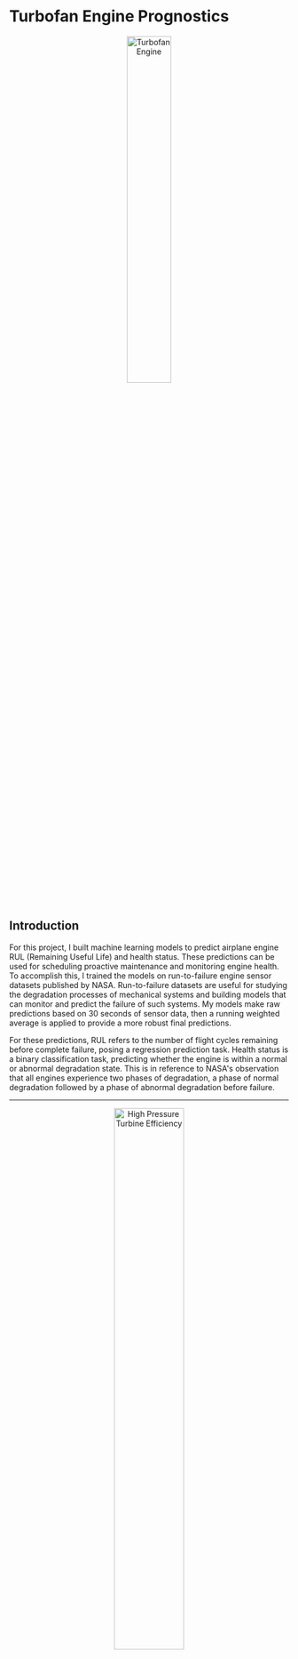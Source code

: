 # Turbofan Engine Prognostics

<p align="center">
  <img src="https://plus.unsplash.com/premium_photo-1679758629409-83446005843c?w=500&auto=format&fit=crop&q=60&ixlib=rb-4.0.3&ixid=M3wxMjA3fDB8MHxzZWFyY2h8MXx8YWlycGxhbmUlMjB0dXJib2ZhbiUyMGVuZ2luZXxlbnwwfHwwfHx8MA%3D%3D" alt="Turbofan Engine" style="width: 40%;">
</p>  

## Introduction

For this project, I built machine learning models to predict airplane engine RUL (Remaining Useful Life) and health status. These predictions can be used for scheduling proactive maintenance and monitoring engine health. To accomplish this, I trained the models on run-to-failure engine sensor datasets published by NASA. Run-to-failure datasets are useful for studying the degradation processes of mechanical systems and building models that can monitor and predict the failure of such systems. My models make raw predictions based on 30 seconds of sensor data, then a running weighted average is applied to provide a more robust final predictions. 

For these predictions, RUL refers to the number of flight cycles remaining before complete failure, posing a regression prediction task. Health status is a binary classification task, predicting whether the engine is within a normal or abnormal degradation state. This is in reference to NASA's observation that all engines experience two phases of degradation, a phase of normal degradation followed by a phase of abnormal degradation before failure.

---
<p align="center">
  <img src="https://github.com/MattPickard/Data-Science-Portfolio/blob/main/Images/high_pressure_turbine_efficiency.png?raw=true" alt="High Pressure Turbine Efficiency" style="width: 50%;">
</p>  

*A figure that shows high pressure turbine efficiency over time, indicating engine degradation. The dashed line shows the transition from normal to abnormal degradation phases.*  

---

When it comes to tabular data, traditional machine learning models are usually the first choice. However, traditional models struggle to capture temporal patterns in data. For this project, I needed models that could extract short-term temporal patterns from 30 seconds of sensor data. To do this, I built hybrid models that combined the strengths of both traditional machine learning models and neural networks. My models use one-dimensional convolutional neural networks (CNNs) to extract features from the sensor data, then used those features as input for CatBoost models to make their final predictions. I tried various other approaches, such as forms of Long Short-Term Memory (LSTM), residual network inspired architectures, and using the flattened raw data as input for traditional machine learning models. However, the hybrid models presented in this project performed the best.  

## Data

**NASA's Aircraft Engine Run-to-Failure Dataset under Real Flight Conditions for Prognostics and Diagnostics:** [Click Here!](https://www.mdpi.com/2306-5729/6/1/5)  
**NASA's Original 2020 Paper:** [Click Here!](https://ntrs.nasa.gov/citations/20205001125)

These run-to-failure datasets were synthetically generated using NASA's Commercial Modular Aero-Propulsion System Simulation (C-MAPSS), which simulates turbofan engines with high precision as they are fed flight conditions as inputs as recorded by real comercial jets. The variables used to make the predictions include Flight Data (w) and Sensor Measurments (xs). Between these two categories there are 18 features, and each row of data in the dataset represents one second of sensor data.



Each unit (engine) simulated flights of certain lengths and are categorized into three flight classes: short (1 to 3 hour flights), medium (3 to 5 hour flights), and long (5+ hour flights). I tried to include a variety of flight classes to ensure the models would be able to generalize engines from different flight conditions. Below is a table of the 18 units I used to train the models:

| Dataset | Unit | Flight Class |
|--------------|:-------------:|:--------:|
| DS02-006     | 11 | Short |
| DS02-006     | 14 | Medium |
| DS02-006     | 15, 16, 18, 20 | Long |
| DS03-012     | 1, 5, 9, 12 | Short |
| DS03-012     | 2, 3, 4, 7 | Medium |
| DS03-012     | 6, 8, 10, 11 | Long |  

For evaluation, I used units 13 (Long Flight Class), 14 (Short Flight Class), 15 (Medium Flight Class) from DS03-012.

Due to computational constraints, I limited the scope of the project to a subset of engines that experienced a failure mode that affects both the low pressure turbine and the high pressure turbine efficiency. All of the units used in my project experience this specific type of failure mode. With the 18 engines I used for training, it contained over 11 million rows of sensor and flight condition data.  

## Data Preprocessing
**Preprocessing Code:** [Click Here!](https://github.com/MattPickard/Data-Science-Portfolio/blob/main/Turbofan%20Engine%20Prognostics%20Project/preprocessing.ipynb)

I chose to fully preprocess and save the transformed datasets to avoid additional computational overhead during training. To be compatible as input for the neural networks, the y labels were extracted and the x features were reshaped as (# of samples, 30, 18), representing 30 second windows of 18 features. The 30-second windows were created using overlapping segments, a new window starting every 10 seconds, meaning there is a slight overlap between each windows. This process converted approximatly 11.5 million seconds of data into 1.15 million 30-second time windows. The 30-second training windows were then randomized and split into training and validation sets, with 10% being used for validation. Here is a list of steps taken to preprocess the data:

1. Extract the correct y labels and x features from the DS02-006 and DS03-012 h5 files and combine them into one dataframe.
2. Split into training and testing sets. (units 13, 14, 15 from DS03-012)
3. Remove Flight Class and Cycle columns. (NASA indicated these were not meant to be used for predictions)
4. Create 30-second windows with 10-second overlaps.
5. Remove all windows that captured data from multiple units. (engines)
6. Remove the Unit column. (this column was needed for the previous step, so it wasn't removed earlier)
7. Randomize the training data and split into training and validation sets.
8. Separate the x features and y labels.
9. Save each set into compressed h5 files for later use.

Due to the size of the dataset, you will see that memory was regularly freed up by deleting variables that were no longer needed after each transformation step. If I had not done this, my computer would have quickly run out of memory.  

## Neural Network Models
**Neural Networks Code:** [Click Here!](https://github.com/MattPickard/Data-Science-Portfolio/blob/main/Turbofan%20Engine%20Prognostics%20Project/one_d_conv_models.ipynb)

The first step in assembling the hybrid models involves building one-dimensional convolutional neural networks. While these neural networks train, the first convolutional blocks learn low-level features. You can then seperate these blocks from the larger models and use their outputs as feature extractors for traditional machine learning models such as CatBoost. While I was at it, I decided to take the opportunity to optimize the models for the two prediction tasks. They do not perform as well as the finished hybrid models, but they showed promise and established a solid baseline of scores for my hybrid models to compare against.

I used a data generator to feed the models batches of 30-second windows so I could set custom epoch sizes. With a dataset so large, using the whole dataset as a single epoch would likely mean learning convergence would occur mid-epoch, so I lowered the epoch size to check against the validation set more often. Both neural networks shared a similar structure which I found performed the best:


- **Input shape:** (30, 18) Thirty seconds of 18 features

- **One-dimensional Convolutional Block**  
    - 1D Convolutional Layer (512 filters, kernel size of 3, strides of 1, relu activation, same padding)  
    - Batch Normalization Layer  
    - Global Average Pooling Layer (I found this worked better than a flattening layer or incrimental 1D max pooling layers.)  

- **First Dense Block**  
    - Dense Layer (2048 units, relu activation, L2 kernel regularization of 0.025)  
    - Batch Normalization Layer  

- **Eight Smaller Dense Blocks**  
    - Dense Layer (128 units, relu activation, L2 kernel regularization of 0.025)  
    - Batch Normalization Layer  

- **Output Layers**  
    - Health State uses a sigmoid activation function.  
    - RUL uses a linear activation function.  


For optimizers I used AdamW with an exponential decay learning rate scheduler. This approach allows the learning rate to decrease as the model trains, which promotes more efficient and stable learning. For losses, I used a binary crossentropy for the health state prediction and a custom loss function for RUL that functions similarly to mean squared error, but penalizes overestimations:

<p align="center">
  <img src="https://github.com/MattPickard/Data-Science-Portfolio/blob/main/Images/custom_loss.png?raw=true" alt="Custom Loss Function" style="width: 50%;">
</p>

The idea behind the custom loss function stems from NASA's evaluation metric that slightly penalizes overestimations more than underestimations. This makes sense as overestimations may lead to delayed maintenance. By using this loss function, the RUL model did better on NASA's evaluation metric, however, it performed worse on the root mean squared error metric. So I used a small penalty weight of .05 to balance performance of the two metrics.

While these models were fun to build, I really only needed their trained convolutional blocks to serve as feature extractors for the CatBoost models. So, let's go to the next step!

## CatBoost Preprocessing
**CatBoost Preprocessing Code:** [Click Here!](https://github.com/MattPickard/Data-Science-Portfolio/blob/main/Turbofan%20Engine%20Prognostics%20Project/catboost_preprocessing.ipynb)

Once the convolutional blocks learned to interprate low-level features, their outputs were used as inputs for CatBoost models. The neural network's first convolutional block takes a shape of (# of samples, 30, 18) as input and outputs a shape of (# of samples, 512). So, the CatBoost models use those 512 features to make their predictions. To reduce the computational overhead during training and evaluation, I saved the datasets of features produced by the feature extractors for later use.

## CatBoost Models
**CatBoost Models Code:** [Click Here!](https://github.com/MattPickard/Data-Science-Portfolio/blob/main/Turbofan%20Engine%20Prognostics%20Project/catboost_models.ipynb)

I began by using grid search cross-validation to find the best parameters for the CatBoost models, however the size of the dataset proved a major challenge, both in terms of memory and computational power. My solution was to use a smaller subset of the dataset during the grid search to gain an intuition for possible best parameters for the larger dataset. During cross-validation, it became clear that deeper trees performed well, however to keep the timeline of this project reasonable, I limited the final depth of the trees to 10. To give you an example, going from a depth of 10 to 11 on the full training set would have added an extra 3-4 hours of training on my personal computer. The final parameters and structure of the models are as follows:

**Health State CatBoost Model:**
- learning rate: 0.1
- depth: 10
- \# of trees: 668
- loss function: Logloss
- Approximate size: 11 MB

**RUL CatBoost Model:**
- learning rate: 0.1
- depth: 10
- \# of trees: 5000
- loss function: RMSE
- Approximate size: 81 MB

## Evaluation
**Evaluation Code:** [Click Here!](https://github.com/MattPickard/Data-Science-Portfolio/blob/main/Turbofan%20Engine%20Prognostics%20Project/evaluation.ipynb)

To create the final predictions from the raw predictions, I applied a running weighted average of 1500 time steps, which is approximately 4 hours. I also applied a threshold of 0.5 to the weighted health state averages to convert the probabilities into a binary classification. Taking these steps make the predictions more robust and accurate.

To evaluate the performance of the models, I tested them on three units of different flight classes. The three units were 13 (Long Flight Class), 14 (Short Flight Class), and 15 (Medium Flight Class) from DS03-012. For evaluation metrics, I used accuracy for the health state predictions and three seperate metrics for Remaining Useful Life (RUL) predictions: mean absolute error, root mean squared error, and NASA's custom evaluation metric that penalizes overestimations. 

<p align="center">
  <img src="https://github.com/MattPickard/Data-Science-Portfolio/blob/main/Images/nasa_scoring.png?raw=true" alt="NASA's Evaluation Metric" style="width: 30%;">
</p>

NASA's Scoring Function is shown above where delta is the difference between the predicted RUL and the actual RUL and alpha is set to 1/13 if the RUL is an underestimate and to 1/10 if the RUL is an overestimate. I converted it into an evaluation metric by taking the mean instead of the sum.

## Unit 13 Evaluation (Long Flight Class)
<p style="display: flex; align-items: center; justify-content: space-between;">
  <img src="https://github.com/MattPickard/Data-Science-Portfolio/blob/main/Images/rul_13.png?raw=true" alt="Unit 13 Evaluation" style="width: 48%;">
  <img src="https://github.com/MattPickard/Data-Science-Portfolio/blob/main/Images/hs_13.png?raw=true" alt="Unit 13 Evaluation" style="width: 48%;">
</p>

| Metric                        | Raw Predictions  | Final Predictions |
|-------------------------------|----------------|--------------------------------|
| Health State Accuracy          | 93.31%    | 97.00%                   |
| RUL MAE                       | 6.18      | 5.68                     |
| RUL RMSE                      | 8.25      | 7.50                     |
| RUL NASA Evaluation Metric     | 1.79      | 1.68                     |

## Unit 14 Evaluation (Short Flight Class)
<p style="display: flex; align-items: center; justify-content: space-between;">
  <img src="https://github.com/MattPickard/Data-Science-Portfolio/blob/main/Images/rul_14.png?raw=true" alt="Unit 14 Evaluation" style="width: 48%;">
  <img src="https://github.com/MattPickard/Data-Science-Portfolio/blob/main/Images/hs_14.png?raw=true" alt="Unit 14 Evaluation" style="width: 48%;">
</p>

| Metric                        | Raw Predictions  | Final Predictions |
|-------------------------------|----------------|--------------------------------|
| Health State Accuracy          | 93.04%    | 98.96%                   |
| RUL MAE                       | 3.73      | 3.46                     |
| RUL RMSE                      | 5.42      | 4.48                     |
| RUL NASA Evaluation Metric     | 1.55      | 1.46                     |

## Unit 15 Evaluation (Medium Flight Class)
<p style="display: flex; align-items: center; justify-content: space-between;">
  <img src="https://github.com/MattPickard/Data-Science-Portfolio/blob/main/Images/rul_15.png?raw=true" alt="Unit 15 Evaluation" style="width: 48%;">
  <img src="https://github.com/MattPickard/Data-Science-Portfolio/blob/main/Images/hs_15.png?raw=true" alt="Unit 15 Evaluation" style="width: 48%;">
</p>

| Metric                        | Raw Predictions  | Final Predictions |
|-------------------------------|----------------|--------------------------------|
| Health State Accuracy          | 95.80%    | 99.56%                   |
| RUL MAE                       | 2.55      | 1.90                     |
| RUL RMSE                      | 4.07      | 2.77                     |
| RUL NASA Evaluation Metric     | 1.29      | 1.19                     |

### Evaluation Interpretation

The evaluation results demonstrate significant improvements after applying the final prediction techniques. They also show that the models generalize best to medium flight class engines. Understandable, as the average flight and engine conditions between the three flight classes would most closely resemble the conditions of the medium flight class engines.



## Next Steps

### Create a Diagnostic and Prognostic Suite
The purpose of the models built in this project is to aid in scheduling maintenance and monitoring engine health. However, they don't diagnose the causes of failure. For this reason, I suggest building two additional types of models that would aid in engine diagnostics. First, regression prediction models that predict the health parameters (theta), which are also simulated by the C-MAPSS models.

<p align="center">
  <img src="https://github.com/MattPickard/Data-Science-Portfolio/blob/main/Images/health_parameters.png?raw=true" alt="Health Parameters" style="width: 50%;">
</p>

Second, create a multi-class classification model that identifies the failure mode. All together, these models would form a diagnostic and prognostic suite that would help engineers diagnose the cause of failure and schedule maintenance.


### Diversify and Scale Up the Data

I limited the scope of this project to a single failure mode, so these models serve as a proof of concept. To make them industry ready, you would need to scale up the training dataset to represent all failure modes. Scaling up the training data would also allow the models to generalize better to the different flight classes. I would expect to see improvments to the long flight and short flight class metrics if the training dataset were larger. 

### Model Improvements

There are multiple approaches still worth exploring to improve the models' performance: 

- Using deeper trees in the CatBoost models.
- Feature engineering using domain expertise or traditional feature selection techniques. For example using rolling averages or lag features and using the HS model prediction as a feature for the RUL model and vice versa.
- Trying different architectures, such as using transformers as feature extractors.
- Larger training datasets.

## Conclusion

I hope this project highlights the potential of machine learning in the field of predictive maintenance and diagnostics. With the correct sensor data and by integrating one-dimensional convolutional neural networks with traditional machine learning models like CatBoost, it's possible to create models that can predict the health and RUL of mechanical systems. I hope you enjoyed, please reach out if you have any questions or comments!
